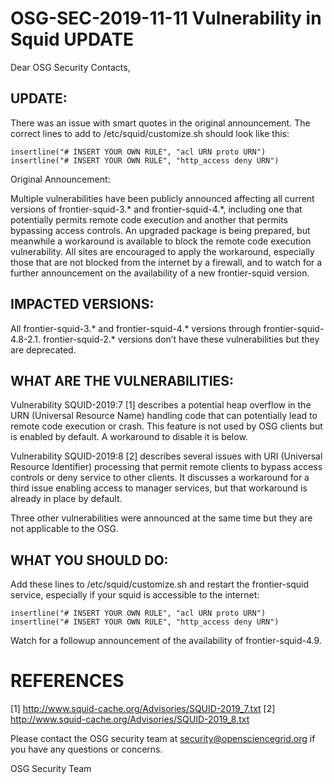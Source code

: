 # OSG-SEC-2019-11-11 Vulnerability in Squid UPDATE

Dear OSG Security Contacts,

## UPDATE:
There was an issue with smart quotes in the original announcement. The correct lines to add to /etc/squid/customize.sh should look like this:

    insertline("# INSERT YOUR OWN RULE", "acl URN proto URN")
    insertline("# INSERT YOUR OWN RULE", "http_access deny URN")

Original Announcement:

Multiple vulnerabilities have been publicly announced affecting all current versions of frontier-squid-3.* and frontier-squid-4.*, including one that potentially permits remote code execution and another that permits bypassing access controls. An upgraded package is being prepared, but meanwhile a workaround is available to block the remote code execution vulnerability. All sites are encouraged to apply the workaround, especially those that are not blocked from the internet by a firewall, and to watch for a further announcement on the availability of a new frontier-squid version.

## IMPACTED VERSIONS:

All frontier-squid-3.* and frontier-squid-4.* versions through frontier-squid-4.8-2.1. 
frontier-squid-2.* versions don’t have these vulnerabilities but they are deprecated.

## WHAT ARE THE VULNERABILITIES:

Vulnerability SQUID-2019:7 [1] describes a potential heap overflow in the URN (Universal Resource Name) handling code that can potentially lead to remote code execution or crash. This feature is not used by OSG clients but is enabled by default. A workaround to disable it is below.

Vulnerability SQUID-2019:8 [2] describes several issues with URI (Universal Resource Identifier) processing that permit remote clients to bypass access controls or deny service to other clients. It discusses a workaround for a third issue enabling access to manager services, but that workaround is already in place by default.

Three other vulnerabilities were announced at the same time but they are not applicable to the OSG.

## WHAT YOU SHOULD DO:

Add these lines to /etc/squid/customize.sh and restart the frontier-squid service, especially if your squid is accessible to the internet:

    insertline("# INSERT YOUR OWN RULE", "acl URN proto URN")
    insertline("# INSERT YOUR OWN RULE", "http_access deny URN")

Watch for a followup announcement of the availability of frontier-squid-4.9.

# REFERENCES

[1] http://www.squid-cache.org/Advisories/SQUID-2019_7.txt
[2] http://www.squid-cache.org/Advisories/SQUID-2019_8.txt

Please contact the OSG security team at security@opensciencegrid.org if you have any questions or concerns. 

OSG Security Team
